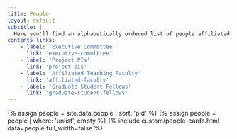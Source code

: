```yaml
---
title: People
layout: default
subtitle: |
  Here you'll find an alphabetically ordered list of people affiliated with digital humanities at NYU. You can find more specific committees and cohorts in the quick links section.
contents_links:
    - label: 'Executive Committee'
      link: 'executive-committee'
    - label: 'Project PIs'
      link: 'project-pis'
    - label: 'Affiliated Teaching Faculty'
      link: 'affiliated-faculty'
    - label: 'Graduate Student Fellows'
      link: 'graduate-student-fellows'
---
```

{% assign people = site.data.people | sort: 'pid' %}
{% assign people = people | where: 'unlist', empty %}
{% include custom/people-cards.html data=people full_width=false %}
